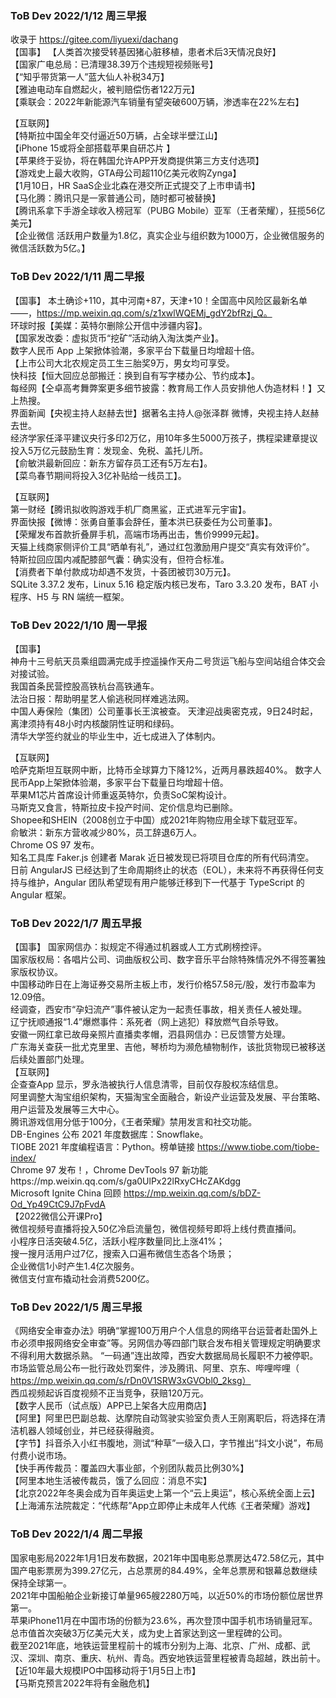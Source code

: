 ###  ToB Dev 2022/1/12 周三早报  
收录于 https://gitee.com/liyuexi/dachang  
【国事】 
【人类首次接受转基因猪心脏移植，患者术后3天情况良好】  
【国家广电总局：已清理38.39万个违规短视频账号】  
【“知乎带货第一人”蓝大仙人补税34万】  
【雅迪电动车自燃起火，被判赔偿伤者122万元】  
【乘联会：2022年新能源汽车销量有望突破600万辆，渗透率在22%左右】  

【互联网】  
【特斯拉中国全年交付逼近50万辆，占全球半壁江山】  
【iPhone 15或将全部搭载苹果自研芯片 】   
【苹果终于妥协，将在韩国允许APP开发商提供第三方支付选项】  
【游戏史上最大收购，GTA母公司超110亿美元收购Zynga】   
【1月10日，HR SaaS企业北森在港交所正式提交了上市申请书】   
【马化腾：腾讯只是一家普通公司，随时都可被替换】  
【腾讯系拿下手游全球收入榜冠军（PUBG Mobile）亚军（王者荣耀），狂揽56亿美元】   
【企业微信 活跃用户数量为1.8亿，真实企业与组织数为1000万，企业微信服务的微信活跃数为5亿。】  

###  ToB Dev 2022/1/11 周二早报  
【国事】 
本土确诊+110，其中河南+87，天津+10！全国高中风险区最新名单——，https://mp.weixin.qq.com/s/z1xwlWQEMj_gdY2bfRzj_Q。   
环球时报【美媒：英特尔删除公开信中涉疆内容】。    
【国家发改委：虚拟货币“挖矿”活动纳入淘汰类产业】。    
数字人民币 App 上架掀体验潮，多家平台下载量日均增超十倍。   
【上市公司大北农规定员工生三胎奖9万，男女均可享受。  
快科技【恒大回应总部搬迁：换到自有写字楼办公、节约成本】。   
每经网【仝卓高考舞弊案更多细节披露：教育局工作人员安排他人伪造材料！】又上热搜。    
界面新闻【央视主持人赵赫去世】据著名主持人@张泽群 微博，央视主持人赵赫去世。       
经济学家任泽平建议央行多印2万亿，用10年多生5000万孩子，携程梁建章提议投入5万亿元鼓励生育：发现金、免税、盖托儿所。      
【俞敏洪最新回应：新东方留存员工还有5万左右】。  
【菜鸟春节期间将投入3亿补贴给一线员工】。  

【互联网】  
第一财经【腾讯拟收购游戏手机厂商黑鲨，正式进军元宇宙】。      
界面快报【微博：张勇自董事会辞任，董本洪已获委任为公司董事】。    
【荣耀发布首款折叠屏手机，高端市场再出击，售价9999元起】。    
天猫上线商家侧评价工具“晒单有礼”，通过红包激励用户提交“真实有效评价”。    
特斯拉回应国内减配膝部气囊：确实没有，但符合标准。  
【消费者下单付款成功却遇不发货，十荟团被罚30万元】。  
SQLite 3.37.2 发布，Linux 5.16 稳定版内核已发布，Taro 3.3.20 发布，BAT 小程序、H5 与 RN 端统一框架。  

### ToB Dev 2022/1/10 周一早报
【国事】  
神舟十三号航天员乘组圆满完成手控遥操作天舟二号货运飞船与空间站组合体交会对接试验。  
我国首条民营控股高铁杭台高铁通车。   
法治日报：帮助明星艺人偷逃税同样难逃法网。  
中国人寿保险（集团）公司董事长王滨被查。 
天津迎战奥密克戎，9日24时起，离津须持有48小时内核酸阴性证明和绿码。  
清华大学签约就业的毕业生中，近七成进入了体制内。  

【互联网】    
哈萨克斯坦互联网中断，比特币全球算力下降12%，近两月暴跌超40%。
数字人民币App上架掀体验潮，多家平台下载量日均增超十倍。    
苹果M1芯片首席设计师重返英特尔，负责SoC架构设计。  
马斯克又食言，特斯拉皮卡投产时间、定价信息均已删除。  
Shopee和SHEIN（2008创立于中国）成2021年购物应用全球下载冠亚军。  
俞敏洪：新东方营收减少80%，员工辞退6万人。  
Chrome OS 97 发布。  
知名工具库 Faker.js 创建者 Marak 近日被发现已将项目仓库的所有代码清空。  
日前 AngularJS 已经达到了生命周期终止的状态（EOL），未来将不再获得任何支持与维护，Angular 团队希望现有用户能够迁移到下一代基于 TypeScript 的 Angular 框架。  

### ToB Dev 2022/1/7 周五早报  
【国事】
国家网信办：拟规定不得通过机器或人工方式刷榜控评。  
国家版权局：各唱片公司、词曲版权公司、数字音乐平台除特殊情况外不得签署独家版权协议。  
中国移动昨日在上海证券交易所主板上市，发行价格57.58元/股，发行市盈率为12.09倍。  
经调查，西安市“孕妇流产”事件被认定为一起责任事故，相关责任人被处理。  
辽宁抚顺通报“1.4”爆燃事件：系死者（网上逃犯）释放燃气自杀导致。  
安徽一网红拿已故母亲照片直播卖孝帽，泗县网信办：已反馈警方处理。  
广东海关查获一批尤克里里、吉他，琴桥均为濒危植物制作，该批货物现已被移送后续处置部门处理。  
【互联网】  
企查查App 显示，罗永浩被执行人信息清零，目前仅存股权冻结信息。  
阿里调整大淘宝组织架构，天猫淘宝全面融合，新设产业运营及发展、平台策略、用户运营及发展等三大中心。  
腾讯游戏信用分低于100分，《王者荣耀》禁用发言和社交功能。  
DB-Engines 公布 2021 年度数据库：Snowflake。  
TIOBE 2021 年度编程语言：Python。榜单链接 https://www.tiobe.com/tiobe-index/   
Chrome 97 发布！，Chrome DevTools 97 新功能https://mp.weixin.qq.com/s/ga0UlPx22lRxyCHcZAKdgg  
 Microsoft Ignite China 回顾 https://mp.weixin.qq.com/s/bDZ-Od_Yp49CtC9J7pFvdA  
【2022微信公开课Pro】  
微信视频号直播将投入50亿冷启流量包，微信视频号即将上线付费直播间。  
小程序日活突破4.5亿，活跃小程序数量同比上涨41%；  
搜一搜月活用户过7亿，搜索入口遍布微信生态各个场景；  
企业微信1小时产生1.4亿次服务。   
微信支付宣布撬动社会消费5200亿。  


### ToB Dev 2022/1/5 周三早报   
《网络安全审查办法》明确“掌握100万用户个人信息的网络平台运营者赴国外上市必须申报网络安全审查”等。另网信办等四部门联合发布相关管理规定明确要求不得利用大数据杀熟。
“一码通”连出故障，西安大数据局局长履职不力被停职。  
市场监管总局公布一批行政处罚案件，涉及腾讯、阿里、京东、哔哩哔哩（ https://mp.weixin.qq.com/s/rDn0V1SRW3xGVObl0_2ksg）  
西瓜视频起诉百度视频不正当竞争，获赔120万元。  
【数字人民币（试点版）APP已上架各大应用商店】  
【阿里】阿里巴巴副总裁、达摩院自动驾驶实验室负责人王刚离职后，将选择在清洁机器人领域创业，并已经获得融资。  
【字节】抖音杀入小红书腹地，测试“种草”一级入口，字节推出“抖文小说”，布局付费小说市场。  
【快手再传裁员：覆盖四大事业部，个别团队裁员比例30%】  
【阿里本地生活被传裁员，饿了么回应：消息不实】  
【北京2022年冬奥会成为百年奥运史上第一个“云上奥运”，核心系统全面上云】  
【上海浦东法院裁定：“代练帮”App立即停止未成年人代练《王者荣耀》游戏】  

### ToB Dev 2022/1/4 周二早报    
国家电影局2022年1月1日发布数据，2021年中国电影总票房达472.58亿元，其中国产电影票房为399.27亿元，占总票房的84.49%，全年总票房和银幕总数继续保持全球第一。  
2021年中国船舶企业新接订单量965艘2280万吨，以近50%的市场份额位居世界第一。  
苹果iPhone11月在中国市场的份额为23.6%，再次登顶中国手机市场销量冠军。总市值首次突破3万亿美元大关，成为史上首家达到这一里程碑的公司。  
截至2021年底，地铁运营里程前十的城市分别为上海、北京、广州、成都、武汉、深圳、南京、重庆、杭州、青岛。西安地铁运营里程被青岛超越，跌出前十。  
【近10年最大规模IPO中国移动将于1月5日上市】  
【马斯克预言2022年将有金融危机】  
